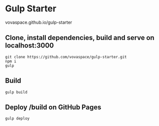 # Gulp Starter
vovaspace.github.io/gulp-starter

## Clone, install dependencies,  build and serve on localhost:3000
```
git clone https://github.com/vovaspace/gulp-starter.git
npm i
gulp
```

## Build
```
gulp build
```

## Deploy /build on GitHub Pages
```
gulp deploy
```